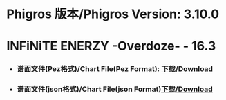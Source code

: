 
# Phigros 版本/Phigros Version:  3.10.0

# __INFiNiTE ENERZY -Overdoze- - 16.3__

- ### __谱面文件(Pez格式)/Chart File(Pez Format):  [下载/Download](https://github.com/Po6647A/WebAssests/releases/download/3.10.0/0)__

- ### __谱面文件(json格式)/Chart File(json Format)[下载/Download](https://github.com/Po6647A/WebAssests/releases/download/3.10.0/529.json)__

